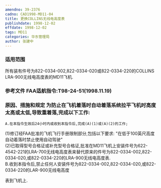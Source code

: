 ```yaml
---
amendno: 39-2376  
cadno: CAD1998-MD11-04  
title: 更换COLLINS无线电高度表  
publishdate: 1998-12-02  
effdate: 1998-12-02  
tags: MD11  
categories: 华东管理局  
author: 张建中  
---
```

  
### 适用范围  
所有装有件号为822-0334-002,822-0334-020或822-0334-220的COLLINS LRA-900无线电高度表的MD11飞机.  
  
<!--more-->  
### 参考文件    FAA适航指令:T98-24-51(1998.11.19)  
  
### 原因、措施和规定 为防止在飞机着落时自动着落系统拉平飞机时高度太高或太低,导致重着落,完成以下工作:  
    A.在本指令生效后24小时内或收到本指令后,完成(A)(1)或(A)(2)的工作;  
(1)修订经FAA批准的飞机飞行手册限制部分,包括以下要求: "在低于100英尺高度自动着落时禁止使用自动驾驶"  
(2)已取得型号合格证或补充型号合格证,批准在MD11飞机上安装件号为622-4542-221的LRA-700无线电高度表来替代原来的件号为822-0334-002,822-0334-020,或822-0334-220的LRA-900无线电高度表.  
    B.收到本指令后,禁止任何人安装件号为822-0334-002,822-0334-020,或822-0334-220的LAR-900无线电高度  
  
      
表到飞机上.  
